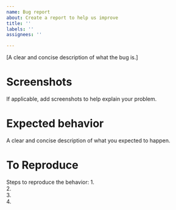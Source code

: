 ```yaml
---
name: Bug report
about: Create a report to help us improve
title: ''
labels: ''
assignees: ''

---
```


[A clear and concise description of what the bug is.]

# Screenshots
If applicable, add screenshots to help explain your problem.

# Expected behavior
A clear and concise description of what you expected to happen.

# To Reproduce
Steps to reproduce the behavior:
1.  
2.  
3.  
4.
